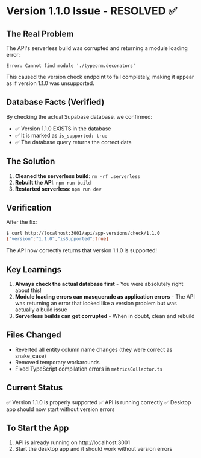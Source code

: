 # Version 1.1.0 Issue - RESOLVED ✅

## The Real Problem
The API's serverless build was corrupted and returning a module loading error:
```
Error: Cannot find module './typeorm.decorators'
```

This caused the version check endpoint to fail completely, making it appear as if version 1.1.0 was unsupported.

## Database Facts (Verified)
By checking the actual Supabase database, we confirmed:
- ✅ Version 1.1.0 EXISTS in the database
- ✅ It is marked as `is_supported: true`
- ✅ The database query returns the correct data

## The Solution
1. **Cleaned the serverless build**: `rm -rf .serverless`
2. **Rebuilt the API**: `npm run build`
3. **Restarted serverless**: `npm run dev`

## Verification
After the fix:
```bash
$ curl http://localhost:3001/api/app-versions/check/1.1.0
{"version":"1.1.0","isSupported":true}
```

The API now correctly returns that version 1.1.0 is supported!

## Key Learnings
1. **Always check the actual database first** - You were absolutely right about this!
2. **Module loading errors can masquerade as application errors** - The API was returning an error that looked like a version problem but was actually a build issue
3. **Serverless builds can get corrupted** - When in doubt, clean and rebuild

## Files Changed
- Reverted all entity column name changes (they were correct as snake_case)
- Removed temporary workarounds
- Fixed TypeScript compilation errors in `metricsCollector.ts`

## Current Status
✅ Version 1.1.0 is properly supported
✅ API is running correctly
✅ Desktop app should now start without version errors

## To Start the App
1. API is already running on http://localhost:3001
2. Start the desktop app and it should work without version errors